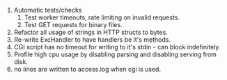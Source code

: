 1. Automatic tests/checks
    1. Test worker timeouts, rate limiting on invalid requests.
    2. Test GET requests for binary files.
5. Refactor all usage of strings in HTTP structs to bytes.
7. Re-write ExcHandler to have handlers be it's methods.
8. CGI script has no timeout for writing to it's stdin - can block indefinitely.
9. Profile high cpu usage by disabling parsing and disabling serving from disk.
10. no lines are written to access.log when cgi is used.
